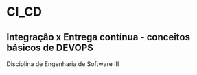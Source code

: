 # CI_CD
Integração x Entrega contínua - conceitos básicos de DEVOPS
--------------------------------------------------------------------
Disciplina de Engenharia de Software III
